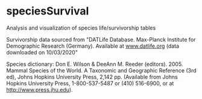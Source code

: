 # speciesSurvival
Analysis and visualization of species life/survivorship tables


Survivorship data sourced from "DATLife Database. Max-Planck Institute for Demographic Research (Germany). Available at www.datlife.org (data downloaded on 10/03/2020"

Species dictionary: Don E. Wilson & DeeAnn M. Reeder (editors). 2005. Mammal Species of the World. A Taxonomic and Geographic Reference (3rd ed), Johns Hopkins University Press, 2,142 pp. (Available from Johns Hopkins University Press, 1-800-537-5487 or (410) 516-6900, or at http://www.press.jhu.edu).